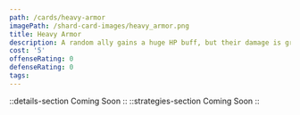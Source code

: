 ```yaml
---
path: /cards/heavy-armor
imagePath: /shard-card-images/heavy_armor.png
title: Heavy Armor
description: A random ally gains a huge HP buff, but their damage is greatly reduced.
cost: '5'
offenseRating: 0
defenseRating: 0
tags:
---
```

::details-section
Coming Soon
::
::strategies-section
Coming Soon
::